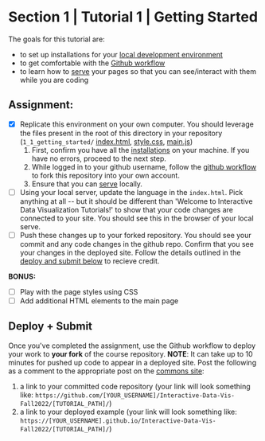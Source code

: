 # Section 1 | Tutorial 1 | Getting Started

The goals for this tutorial are:

- to set up installations for your [local development environment](./1_INSTALL.md)
- to get comfortable with the [Github workflow](./2_GIT_SETUP.md)
- to learn how to [serve](./3_BASIC_SERVER.md) your pages so that you can see/interact with them while you are coding

## Assignment:

- [x] Replicate this environment on your own computer. You should leverage the files present in the root of this directory in your repository (`1_1_getting_started/` [index.html](index.html), [style.css](style.css), [main.js](main.js))
   1. First, confirm you have all the [installations](./1_INSTALL.md) on your machine. If you have no errors, proceed to the next step.
   2. While logged in to your github username, follow the [github workflow](./2_GIT_SETUP.md) to fork this repository into your own account.
   3. Ensure that you can [serve](./3_BASIC_SERVER.md) locally.
- [ ] Using your local server, update the language in the `index.html`. Pick anything at all -- but it should be different than 'Welcome to Interactive Data Visualization Tutorials!' to show that your code changes are connected to your site. You should see this in the browser of your local serve.
- [ ] Push these changes up to your forked repository. You should see your commit and any code changes in the github repo. Confirm that you see your changes in the deployed site. Follow the details outlined in the [deploy and submit below](#deploy--submit) to recieve credit.

**BONUS:**

- [ ] Play with the page styles using CSS
- [ ] Add additional HTML elements to the main page

## Deploy + Submit

Once you've completed the assignment, use the Github workflow to deploy your work to **your fork** of the course repository. **NOTE**: It can take up to 10 minutes for pushed up code to appear in a deployed site. Post the following as a comment to the appropriate post on the [commons site](https://data73200fall2022.commons.gc.cuny.edu/):
1. a link to your committed code repository (your link will look something like: `https://github.com/[YOUR_USERNAME]/Interactive-Data-Vis-Fall2022/[TUTORIAL_PATH]/`)
2. a link to your deployed example (your link will look something like: `https://[YOUR_USERNAME].github.io/Interactive-Data-Vis-Fall2022/[TUTORIAL_PATH]/`)


